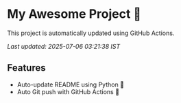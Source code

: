 # My Awesome Project 🚀

This project is automatically updated using GitHub Actions.

_Last updated: 2025-07-06 03:21:38 IST_

## Features
- Auto-update README using Python 🐍
- Auto Git push with GitHub Actions 🤖
